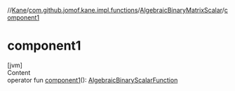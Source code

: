 //[Kane](../../index.md)/[com.github.jomof.kane.impl.functions](../index.md)/[AlgebraicBinaryMatrixScalar](index.md)/[component1](component1.md)



# component1  
[jvm]  
Content  
operator fun [component1](component1.md)(): [AlgebraicBinaryScalarFunction](../-algebraic-binary-scalar-function/index.md)  




